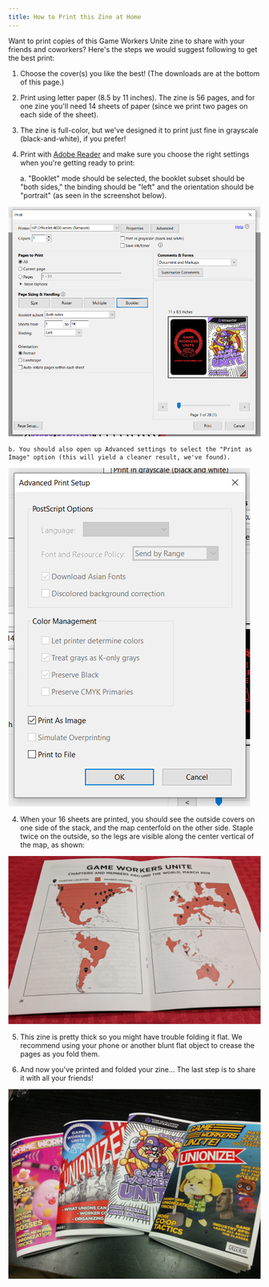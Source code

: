 ```yaml
---
title: How to Print this Zine at Home
---
```


Want to print copies of this Game Workers Unite zine to share with your friends and coworkers? Here's the steps we would suggest following to get the best print:

1. Choose the cover(s) you like the best! (The downloads are at the bottom of this page.)

2. Print using letter paper (8.5 by 11 inches). The zine is 56 pages, and for one zine you'll need 14 sheets of paper (since we print two pages on each side of the sheet).

3. The zine is full-color, but we've designed it to print just fine in grayscale (black-and-white), if you prefer!

3. Print with [Adobe Reader](https://acrobat.adobe.com/ca/en/acrobat/pdf-reader.html) and make sure you choose the right settings when you're getting ready to print:

    a. "Booklet" mode should be selected, the booklet subset should be "both sides," the binding should be "left" and the orientation should be "portrait" (as seen in the screenshot below).

  <p>
    <img alt="booklet mode screenshot" src="/images/booklet_mode.jpg" class="md-img">
  </p>

    b. You should also open up Advanced settings to select the "Print as Image" option (this will yield a cleaner result, we've found).

  <p>
    <img alt="print as image screenshot" src="/images/print_as_image.jpg" class="md-img">
  </p>

4. When your 16 sheets are printed, you should see the outside covers on one side of the stack, and the map centerfold on the other side. Staple twice on the outside, so the legs are visible along the center vertical of the map, as shown:

  <p>
    <img alt="stapled zine" src="/images/inside_staples.jpg" class="md-img">
  </p>

5. This zine is pretty thick so you might have trouble folding it flat. We recommend using your phone or another blunt flat object to crease the pages as you fold them.

6. And now you've printed and folded your zine... The last step is to share it with all your friends!

  <p>
    <img alt="printed zines" src="/images/printed_zines.jpg" class="md-img">
  </p>
